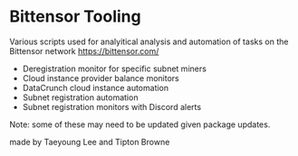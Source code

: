 # Bittensor Tooling

Various scripts used for analyitical analysis and automation of tasks on the Bittensor network https://bittensor.com/

- Deregistration monitor for specific subnet miners
- Cloud instance provider balance monitors
- DataCrunch cloud instance automation
- Subnet registration automation
- Subnet registration monitors with Discord alerts

Note: some of these may need to be updated given package updates.

made by Taeyoung Lee and Tipton Browne

